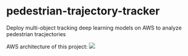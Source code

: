 # pedestrian-trajectory-tracker
Deploy multi-object tracking deep learning models on AWS to analyze pedestrian tracjectories

AWS architecture of this project:
![](AWS-service-architecture-pedestrian-tracker.png)
